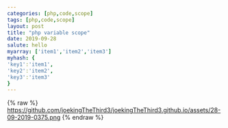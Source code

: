 ```yaml
---
categories: [php,code,scope]
tags: [php,code,scope]
layout: post
title: "php variable scope"
date: 2019-09-28
salute: hello
myarray: ['item1','item2','item3']
myhash: {
'key1':'item1',
'key2':'item2',
'key3':'item3'
}
---
```

{% raw %}
https://github.com/joekingTheThird3/joekingTheThird3.github.io/assets/28-09-2019-0375.png
{% endraw %}
